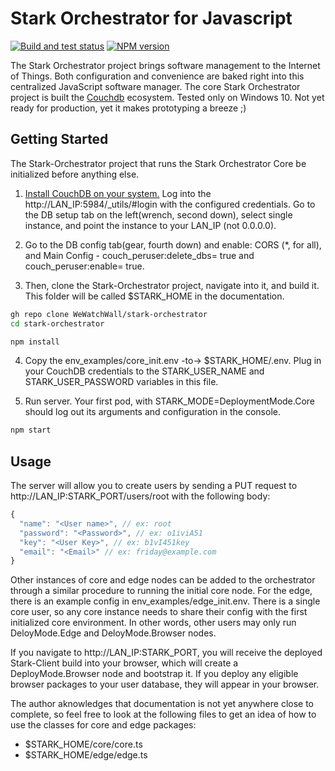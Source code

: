 # Stark Orchestrator for Javascript

[![Build and test status](https://github.com/WeWatchWall/stark-orchestrator/workflows/Lint%20and%20test/badge.svg)](https://github.com/WeWatchWall/stark-orchestrator/actions?query=workflow%3A%22Lint+and+test%22)
[![NPM version](https://img.shields.io/npm/v/stark-orchestrator.svg)](https://www.npmjs.com/package/stark-orchestrator)

The Stark Orchestrator project brings software management to the Internet of Things. Both configuration and convenience are baked right into this centralized JavaScript software manager.
The core Stark Orchestrator project is built the [Couchdb](http://couchdb.apache.org/) ecosystem. Tested only on Windows 10. Not yet ready for production, yet it makes prototyping a breeze ;)

## Getting Started

The Stark-Orchestrator project that runs the Stark Orchestrator Core be initialized before anything else.

1. [Install CouchDB on your system.](https://docs.couchdb.org/en/main/install/windows.html) Log into the http://LAN_IP:5984/_utils/#login with the configured credentials. Go to the DB setup tab on the left(wrench, second down), select single instance, and point the instance to your LAN_IP (not 0.0.0.0).

2. Go to the DB config tab(gear, fourth down) and enable: CORS (*, for all), and Main Config - couch_peruser:delete_dbs= true and couch_peruser:enable= true.

3. Then, clone the Stark-Orchestrator project, navigate into it, and build it. This folder will be called $STARK_HOME in the documentation.
  
  ```bash
  gh repo clone WeWatchWall/stark-orchestrator
  cd stark-orchestrator

  npm install
  ```

4. Copy the env_examples/core_init.env -to-> $STARK_HOME/.env. Plug in your CouchDB credentials to the STARK_USER_NAME and STARK_USER_PASSWORD variables in this file.

5. Run server. Your first pod, with STARK_MODE=DeploymentMode.Core should log out its arguments and configuration in the console.

  ```bash
  npm start
  ```

## Usage

The server will allow you to create users by sending a PUT request to http://LAN_IP:STARK_PORT/users/root with the following body:
  
  ```typescript
  {
    "name": "<User name>", // ex: root
    "password": "<Password>", // ex: o1iviA51
    "key": "<User Key>", // ex: b1vI451key
    "email": "<Email>" // ex: friday@example.com
  }
  ```


Other instances of core and edge nodes can be added to the orchestrator through a similar procedure to running the initial core node. For the edge, there is an example config in env_examples/edge_init.env. There is a single core user, so any core instance needs to share their config with the first initialized core environment. In other words, other users may only run DeloyMode.Edge and DeloyMode.Browser nodes.

If you navigate to http://LAN_IP:STARK_PORT, you will receive the deployed Stark-Client build into your browser, which will create a DeployMode.Browser node and bootstrap it. If you deploy any eligible browser packages to your user database, they will appear in your browser.

The author aknowledges that documentation is not yet anywhere close to complete, so feel free to look at the following files to get an idea of how to use the classes for core and edge packages:

* $STARK_HOME/core/core.ts
* $STARK_HOME/edge/edge.ts
